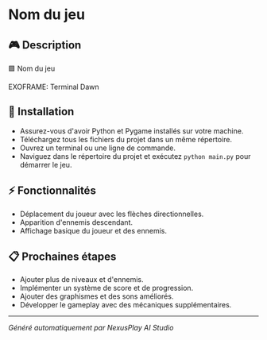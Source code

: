 # Nom du jeu

## 🎮 Description
🟪 Nom du jeu

EXOFRAME: Terminal Dawn

## 🚀 Installation
- Assurez-vous d'avoir Python et Pygame installés sur votre machine.
- Téléchargez tous les fichiers du projet dans un même répertoire.
- Ouvrez un terminal ou une ligne de commande.
- Naviguez dans le répertoire du projet et exécutez `python main.py` pour démarrer le jeu.

## ⚡ Fonctionnalités
- Déplacement du joueur avec les flèches directionnelles.
- Apparition d'ennemis descendant.
- Affichage basique du joueur et des ennemis.

## 📋 Prochaines étapes
- Ajouter plus de niveaux et d'ennemis.
- Implémenter un système de score et de progression.
- Ajouter des graphismes et des sons améliorés.
- Développer le gameplay avec des mécaniques supplémentaires.

---
*Généré automatiquement par NexusPlay AI Studio*
